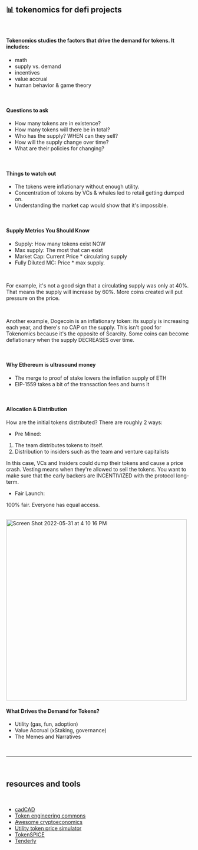 ## 📊 tokenomics for defi projects


<br>


#### Tokenomics studies the factors that drive the demand for tokens. It includes:

* math
* supply vs. demand
* incentives
* value accrual
* human behavior & game theory

<br>

#### Questions to ask

* How many tokens are in existence?
* How many tokens will there be in total? 
* Who has the supply? WHEN can they sell?
* How will the supply change over time? 
* What are their policies for changing?



<br>

#### Things to watch out

* The tokens were inflationary without enough utility.
* Concentration of tokens by VCs & whales led to retail getting dumped on.
* Understanding the market cap would show that it's impossible. 


<br>

#### Supply Metrics You Should Know

* Supply: How many tokens exist NOW
* Max supply: The most that can exist 
* Market Cap: Current Price * circulating supply
* Fully Diluted MC: Price * max supply.

<br>

For example, it's not a good sign that a circulating supply was only at 40%. That means the supply will increase by 60%.
More coins created will put pressure on the price.


<br>

Another example, Dogecoin is an inflationary token: its supply is increasing each year, and there's no CAP on the supply.
This isn't good for Tokenomics because it's the opposite of Scarcity. Some coins can become deflationary when the supply DECREASES over time.

<br>

#### Why Ethereum is ultrasound money

* The merge to proof of stake lowers the inflation supply of ETH
* EIP-1559 takes a bit of the transaction fees and burns it


<br>

#### Allocation & Distribution

How are the initial tokens distributed? There are roughly 2 ways:

* Pre Mined:

1.  The team distributes tokens to itself.
2.  Distribution to insiders such as the team and venture capitalists

In this case, VCs and Insiders could dump their tokens and cause a price crash. 
Vesting means when they're allowed to sell the tokens. You want to make sure that the early backers are INCENTIVIZED with the protocol long-term.

* Fair Launch:

100% fair. Everyone has equal access.

<br>

<img width="490" alt="Screen Shot 2022-05-31 at 4 10 16 PM" src="https://user-images.githubusercontent.com/1130416/171298450-9c18c98a-db92-41f7-baad-1e3a180fe924.png">

<br>

#### What Drives the Demand for Tokens? 


* Utility (gas, fun, adoption)
* Value Accrual (xStaking, governance)
* The Memes and Narratives

<br>

---

<br>


## resources and tools

<br>

* [cadCAD](http://cadcad.org/)
* [Token engineering commons](https://tecommons.org/)
* [Awesome cryptoeconomics](https://github.com/jpantunes/awesome-cryptoeconomics)
* [Utility token price simulator](https://github.com/melonattacker/utility-token-price-simulator) 
* [TokenSPICE](https://github.com/tokenspice/tokenspice)
* [Tenderly](https://tenderly.co/)


<br>

